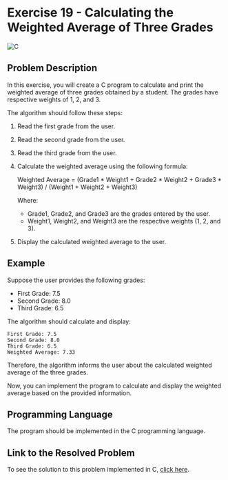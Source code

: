 # Exercise 19 - Calculating the Weighted Average of Three Grades

![C](https://img.shields.io/badge/C-DA1F26?style=for-the-badge&logo=c&logoColor=white)

## Problem Description

In this exercise, you will create a C program to calculate and print the weighted average of three grades obtained by a student. The grades have respective weights of 1, 2, and 3.

The algorithm should follow these steps:

1. Read the first grade from the user.
2. Read the second grade from the user.
3. Read the third grade from the user.
4. Calculate the weighted average using the following formula:

   Weighted Average = (Grade1 * Weight1 + Grade2 * Weight2 + Grade3 * Weight3) / (Weight1 + Weight2 + Weight3)

   Where:
   - Grade1, Grade2, and Grade3 are the grades entered by the user.
   - Weight1, Weight2, and Weight3 are the respective weights (1, 2, and 3).

5. Display the calculated weighted average to the user.

## Example

Suppose the user provides the following grades:

- First Grade: 7.5
- Second Grade: 8.0
- Third Grade: 6.5

The algorithm should calculate and display:

```
First Grade: 7.5
Second Grade: 8.0
Third Grade: 6.5
Weighted Average: 7.33
```

Therefore, the algorithm informs the user about the calculated weighted average of the three grades.

Now, you can implement the program to calculate and display the weighted average based on the provided information.

## Programming Language

The program should be implemented in the C programming language.

## Link to the Resolved Problem

To see the solution to this problem implemented in C, [click here](/2020_2/CAP/Cycle4/Exercises/E19/E19.c).